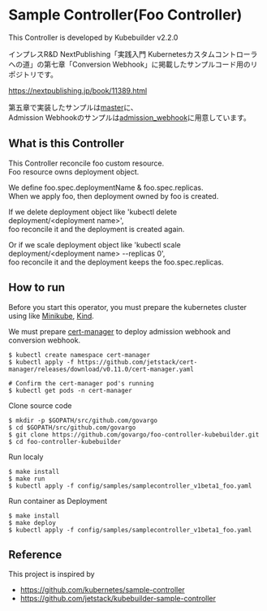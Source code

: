# Sample Controller(Foo Controller)

This Controller is developed by Kubebuilder v2.2.0

インプレスR&D NextPublishing「実践入門 Kubernetesカスタムコントローラへの道」の第七章「Conversion Webhook」に掲載したサンプルコード用のリポジトリです。  

https://nextpublishing.jp/book/11389.html

第五章で実装したサンプルは[master](https://github.com/govargo/foo-controller-kubebuilder)に、    
Admission Webhookのサンプルは[admission_webhook](https://github.com/govargo/foo-controller-kubebuilder/tree/admission_webhook)に用意しています。

## What is this Controller

This Controller reconcile foo custom resource.   
Foo resource owns deployment object.

We define foo.spec.deploymentName & foo.spec.replicas.   
When we apply foo, then deployment owned by foo is created.

If we delete deployment object like 'kubectl delete deployment/\<deployment name\>',    
foo reconcile it and the deployment is created again.

Or if we scale deployment object like 'kubectl scale deployment/\<deployment name\> --replicas 0',       
foo reconcile it and the deployment keeps the foo.spec.replicas.

## How to run

Before you start this operator, you must prepare the kubernetes cluster using like [Minikube](https://github.com/kubernetes/minikube), [Kind](https://github.com/kubernetes-sigs/kind).

We must prepare [cert-manager](https://github.com/jetstack/cert-manager) to deploy admission webhook and conversion webhook.

```
$ kubectl create namespace cert-manager
$ kubectl apply -f https://github.com/jetstack/cert-manager/releases/download/v0.11.0/cert-manager.yaml

# Confirm the cert-manager pod's running
$ kubectl get pods -n cert-manager
```

Clone source code

```
$ mkdir -p $GOPATH/src/github.com/govargo
$ cd $GOPATH/src/github.com/govargo
$ git clone https://github.com/govargo/foo-controller-kubebuilder.git
$ cd foo-controller-kubebuilder
```

Run localy

```
$ make install
$ make run
$ kubectl apply -f config/samples/samplecontroller_v1beta1_foo.yaml
```

Run container as Deployment

```
$ make install
$ make deploy
$ kubectl apply -f config/samples/samplecontroller_v1beta1_foo.yaml
```

## Reference

This project is inspired by

 * https://github.com/kubernetes/sample-controller
 * https://github.com/jetstack/kubebuilder-sample-controller
